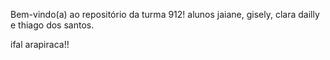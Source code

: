 Bem-vindo(a) ao repositório da turma 912!
alunos jaiane, gisely, clara dailly e thiago dos santos.

ifal arapiraca!!

